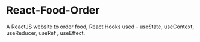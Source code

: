 # React-Food-Order
A ReactJS website to order food, React Hooks used - useState, useContext, useReducer, useRef , useEffect.
